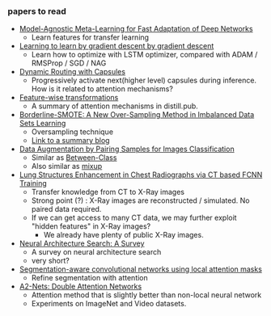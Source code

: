 ### papers to read
- [Model-Agnostic Meta-Learning for Fast Adaptation of Deep Networks](https://arxiv.org/abs/1703.03400)
  - Learn features for transfer learning
- [Learning to learn by gradient descent by gradient descent](https://arxiv.org/abs/1606.04474)
  - Learn how to optimize with LSTM optimizer, compared with ADAM / RMSProp / SGD / NAG
- [Dynamic Routing with Capsules](https://arxiv.org/abs/1710.09829)
  - Progressively activate next(higher level) capsules during inference. How is it related to attention mechanisms?
- [Feature-wise transformations](https://distill.pub/2018/feature-wise-transformations/)
  - A summary of attention mechanisms in distill.pub.
- [Borderline-SMOTE: A New Over-Sampling Method in Imbalanced Data Sets Learning](https://sci2s.ugr.es/keel/keel-dataset/pdfs/2005-Han-LNCS.pdf)
  - Oversampling technique
  - [Link to a summary blog](https://m.blog.naver.com/hist0134/221203617391)
- [Data Augmentation by Pairing Samples for Images Classification](https://openreview.net/pdf?id=SJn0sLgRb)
  - Similar as [Between-Class](http://openaccess.thecvf.com/content_cvpr_2018/html/Tokozume_Between-Class_Learning_for_CVPR_2018_paper.html)
  - Also similar as [mixup](https://arxiv.org/pdf/1710.09412.pdf)
- [Lung Structures Enhancement in Chest Radiographs via CT based FCNN Training](https://arxiv.org/pdf/1810.05989.pdf)
  - Transfer knowledge from CT to X-Ray images
  - Strong point (?) : X-Ray images are reconstructed / simulated. No paired data required.
  - If we can get access to many CT data, we may further exploit "hidden features" in X-Ray images?
    - We already have plenty of public X-Ray images.
- [Neural Architecture Search: A Survey](https://arxiv.org/pdf/1808.05377.pdf)
  - A survey on neural architecture search
  - very short?
- [Segmentation-aware convolutional networks using local attention masks](https://arxiv.org/abs/1708.04607)
  - Refine segmentation with attention
- [A2-Nets: Double Attention Networks](https://arxiv.org/pdf/1810.11579.pdf)
  - Attention method that is slightly better than non-local neural network
  - Experiments on ImageNet and Video datasets.
